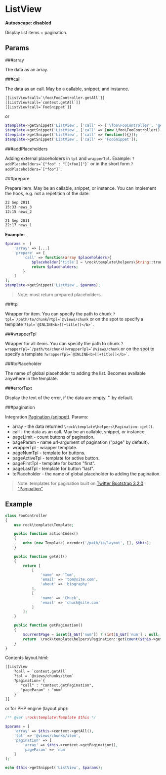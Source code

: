 ListView
====================
**Autoescape: disabled**

Display list items + pagination.

Params
--------------------

###array

The data as an array.

###call

The data as an call. May be a callable, snippet, and instance.

```html
[[ListView?call=`\foo\FooController.getAll`]]
[[ListView?call=`context.getAll`]]
[[ListView?call=`FooSnippet`]]
```
or

```php
$template->getSnippet('ListView', ['call' => ['\foo\FooController', 'getAll']]);
$template->getSnippet('ListView', ['call' => [new \foo\FooController(), 'getAll']]);
$template->getSnippet('ListView', ['call' => function(){}]);
$template->getSnippet('ListView', ['call' => 'FooSnippet']);
```

###addPlaceholders

Adding external placeholders in `tpl` and `wrapperTpl`. Example: ``` ?addPlaceholders=`{"foo" : "[[+foo]]"}` ``` or in the short form ``` ?addPlaceholders=`["foo"]` ```.

###prepare

Prepare item. May be an callable, snippet, or instance. You can implement the hook, e.g. not a repetition of the date:

```html
22 Sep 2011
15:33 news_3
12:15 news_2

21 Sep 2011
22:17 news_1
```

**Example:**

```php
$params =  [
    'array' => [...]
    'prepare' => [
        'call' => function(array $placeholders){
            $placeholder['title'] = \rock\template\helpers\String::truncateWords($placeholder['title'], 15);
            return $placeholders;
        }
    ]
];
$template->getSnippet('ListView', $params);
```
> Note: must return prepared placeholders.


###tpl

Wrapper for item. You can specify the path to chunk ```?tpl=`/path/to/chunk```/```?tpl=`@views/chunk``` or on the spot to specify a template ``` ?tpl=`@INLINE<b>[[+title]]</b>` ```.

###wrapperTpl

Wrapper for all items. You can specify the path to chunk ```?wrapperTpl=`/path/to/chunk```/```?wrapperTpl=`@views/chunk``` or on the spot to specify a template ``` ?wrapperTpl=`@INLINE<b>[[+title]]</b>` ```.

###toPlaceholder

The name of global placeholder to adding the list. Becomes available anywhere in the template.

###errorText

Display the text of the error, if the data are empty. '' by default.

###pagination

Integration [Pagination (snippet)](https://github.com/romeOz/rock-template/blob/master/docs/snippets/pagination.md).
Params:

 * array - the data returned `\rock\template\helpers\Pagination::get()`.
 * call - the data as an call. May be an callable, snippet, or instance.
 * pageLimit - count buttons of pagination.
 * pageParam - name url-argument of pagination ("page" by default).
 * wrapperTpl - wrapper template.
 * pageNumTpl - template for buttons.
 * pageActiveTpl - template for active button.
 * pageFirstTpl - template for button "first".
 * pageLastTpl - template for button  "last".
 * toPlaceholder - the name of global placeholder to adding the pagination.

> Note: templates for pagination built on [Twitter Bootstrap 3.2.0 "Pagination"](http://getbootstrap.com/components/#pagination)

Example
-----------------

```php
class FooController
{
    use rock\template\Template;

    public function actionIndex()
    {
        echo (new Template)->render('/path/to/layout', [], $this);
    }

    public function getAll()
    {
        return [
            [
                'name' => 'Tom',
                'email' => 'tom@site.com',
                'about' => 'biography'
            ],
            [
                'name' => 'Chuck',
                'email' => 'chuck@site.com'
            ]
        ];
    }

    public function getPagination()
    {
        $currentPage = isset($_GET['num']) ? (int)$_GET['num'] : null;
        return  \rock\template\helpers\Pagination::get(count($this->getAll()), $currentPage);
    }
}
```

Contents layout.html:

```html
[[ListView
    ?call = `context.getAll`
    ?tpl = `@views/chunks/item`
    ?pagination=`{
       "call" : "context.getPagination",
       "pageParam" : "num"
    }`
]]
```

or for PHP engine (layout.php):

```php
/** @var \rock\template\Template $this */

$params = [
    'array' => $this->context->getAll(),
    'tpl' => '@views/chunks/item',
    'pagination' => [
        'array' => $this->context->getPagination(),
        'pageParam' => 'num'
    ]
];

echo $this->getSnippet('ListView', $params);
```